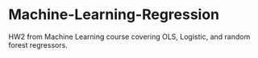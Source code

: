 # Machine-Learning-Regression
HW2 from Machine Learning course covering OLS, Logistic, and random forest regressors.
